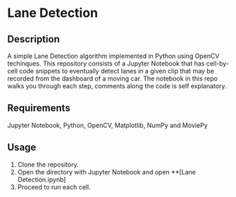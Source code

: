 # Lane Detection

## Description
A simple Lane Detection algorithm implemented in Python using OpenCV techinques. This repository consists of a Jupyter Notebook that has cell-by-cell code snippets to eventually detect lanes in a given clip that may be recorded from the dashboard of a moving car. The notebook in this repo walks you through each step, comments along the code is self explanatory.  

## Requirements
Jupyter Notebook, Python, OpenCV, Matplotlib, NumPy and MoviePy

## Usage
1. Clone the repository. </br>
2. Open the directory with Jupyter Notebook and open **[Lane Detection.ipynb]
3. Proceed to run each cell. </br>


